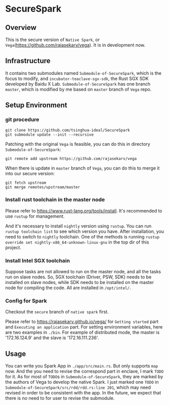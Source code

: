 SecureSpark
===

## Overview

This is the secure version of `Native Spark`, or `Vega`(https://github.com/rajasekarv/vega). It is in development now.

## Infrastructure

It contains two submodules named `Submodule-of-SecureSpark`, which is the focus to modify, and `incubator-teaclave-sgx-sdk`, the Rust SGX SDK developed by Baidu X Lab. `Submodule-of-SecureSpark` has one branch `master`, which is modified by me based on `master` branch of `Vega` repo.

## Setup Environment

### git procedure

```
git clone https://github.com/tsinghua-ideal/SecureSpark
git submodule update --init --recursive
```

Patching with the original `Vega` is feasible, you can do this in directory `Submodule-of-SecureSpark`:
```
git remote add upstream https://github.com/rajasekarv/vega
```
When there is update in `master` branch of `Vega`, you can do this to merge it into our secure version: 
```
git fetch upstream
git merge remotes/upstream/master
```

### Install rust toolchain in the master node

Please refer to https://www.rust-lang.org/tools/install. It's recommended to use `rustup` for management. 

And it's necessary to install `nightly` version using `rustup`. You can run `rustup toolchain list` to see which version you have. After installation, you need to switch to `nightly` toolchain. One of the methods is running `rustup override set nightly-x86_64-unknown-linux-gnu` in the top dir of this project.

### Install Intel SGX toolchain

Suppose tasks are not allowed to run on the master node, and all the tasks run on slave nodes. So, SGX toolchain (Driver, PSW, SDK) needs to be installed on slave nodes, while SDK needs to be installed on the master node for compiling the code. All are installed in `/opt/intel/`.

### Config for Spark

Checkout the `secure` branch of `native spark` first.

Please refer to https://rajasekarv.github.io/vega/ for `Getting started` part and `Executing an application` part. For setting environment variables, here are two examples in `./bin`. For example of distributed mode, the master is '172.16.124.9' and the slave is '172.16.111.236'.

## Usage

You can write you Spark App in `./app/src/main.rs`. But only supports `map` now. And the you need to revise the correspond part in enclave, I mark `TODO` for it. As for most of `TODO`s in `Submodule-of-SecureSpark`, they are marked by the authors of Vega to develop the native Spark. I just marked one `TODO` in `Submodule-of-SecureSpark/src/rdd/rdd.rs:line 201`, which may need revised in order to be consistent with the app. In the future, we expect that there is no need to for user to revise the submodule.

